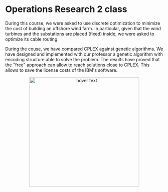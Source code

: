 # Operations Research 2 class

During this course, we were asked to use discrete optimization to minimize the cost of building an offshore wind farm. In particular, given that the wind turbines and the substations are placed (fixed) inside, we were asked to optimize its cable routing.

During the couse, we have compared CPLEX against genetic algorithms. We have designed and implemented with our professor a genetic algorithm with encoding structure able to solve the problem. The results have proved that the "free" approach can allow to reach solutions close to CPLEX. This allows to save the license costs of the IBM's software.

<p align="center">
  <img src="genetic.svg" width="350" title="hover text">
</p>

